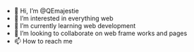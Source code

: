- 👋 Hi, I’m @QEmajestie
- 👀 I’m interested in everything web
- 🌱 I’m currently learning web development
- 💞️ I’m looking to collaborate on web frame works and pages
- 📫 How to reach me 

<!---
QEmajestie/QEmajestie is a ✨ special ✨ repository because its `README.md` (this file) appears on your GitHub profile.
You can click the Preview link to take a look at your changes.
--->
